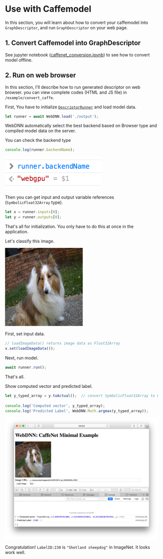 # Use with Caffemodel

In this section, you will learn about how to convert your caffemodel
into `GraphDescriptor`, and run `GraphDescriptor` on your web page.

## 1. Convert Caffemodel into GraphDescriptor

See jupyter notebook ([caffenet_conversion.ipynb](https://github.com/mil-tokyo/mil-web-dnn/blob/master/example/convert_caffe/caffenet_conversion.ipynb)) to see how to convert model offline.

## 2. Run on web browser

In this section, I'll describe how to run generated descriptor on web browser. 
you can view complete codes (HTML and JS file) in `/example/convert_caffe`.

First, You have to initialize [`DescriptorRunner`](../api_reference/descriptor_runner/interfaces/webdnn.dnndescriptorrunner.html) 
and load model data.

```js
let runner = await WebDNN.load('./output');
```

WebDNN automatically select the best backend based on Browser type and 
compiled model data on the server.

You can check the backend type

```js
console.log(runner.backendName);
```

![backend](../_static/tutorial/check_backend.png)

Then you can get input and output variable references (`SymbolicFloat32Array` type).

```js
let x = runner.inputs[0];
let y = runner.outputs[0];
```

That's all for initialization. You only have to do this at once in the application.

Let's classify this image.

![sample image](../_static/tutorial/sample_image.jpeg)

First, set input data.

```js
// loadImageData() returns image data as Float32Array
x.set(loadImageData());
```

Next, run model.

```js
await runner.run();
```

That's all.

Show computed vector and predicted label.

```js
let y_typed_array = y.toActual();  // convert SymbolicFloat32Array to Float32Array

console.log('Computed vector', y_typed_array);
console.log('Predicted Label', WebDNN.Math.argmax(y_typed_array));
```

![result](../_static/tutorial/result.png)

Congratulation! `LabelID:230` is `"Shetland sheepdog"` in ImageNet. It looks work well.
